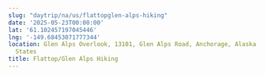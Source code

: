 ```yaml
---
slug: "daytrip/na/us/flattopglen-alps-hiking"
date: '2025-05-23T00:00:00'
lat: '61.102457197045446'
lng: '-149.68453071777344'
location: Glen Alps Overlook, 13101, Glen Alps Road, Anchorage, Alaska, 99516, United
  States
title: Flattop/Glen Alps Hiking
---
```



